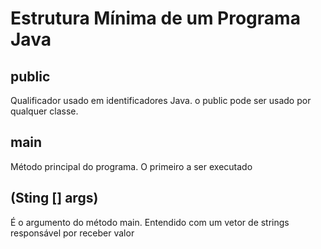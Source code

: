 # Estrutura Mínima de um Programa Java

## public 
Qualificador usado em identificadores Java.
o public pode ser usado por qualquer classe.

## main
Método principal do programa.
O primeiro a ser executado

## (Sting [] args)
É o argumento do método main.
Entendido com um vetor de strings responsável por receber valor

## 
